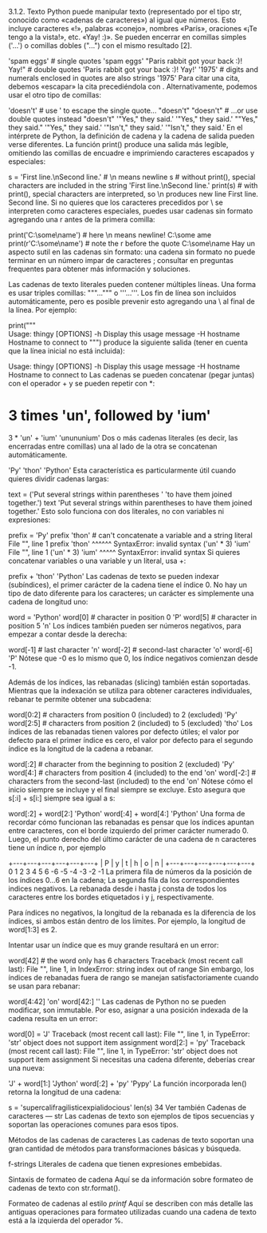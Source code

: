 3.1.2. Texto
Python puede manipular texto (representado por el tipo str, conocido como «cadenas de caracteres») al igual que números. Esto incluye caracteres «!», palabras «conejo», nombres «París», oraciones «¡Te tengo a la vista!», etc. «Yay! :)». Se pueden encerrar en comillas simples ('...') o comillas dobles ("...") con el mismo resultado [2].

>>>
'spam eggs'  # single quotes
'spam eggs'
"Paris rabbit got your back :)! Yay!"  # double quotes
'Paris rabbit got your back :)! Yay!'
'1975'  # digits and numerals enclosed in quotes are also strings
'1975'
Para citar una cita, debemos «escapar» la cita precediéndola con \. Alternativamente, podemos usar el otro tipo de comillas:

>>>
'doesn\'t'  # use \' to escape the single quote...
"doesn't"
"doesn't"  # ...or use double quotes instead
"doesn't"
'"Yes," they said.'
'"Yes," they said.'
"\"Yes,\" they said."
'"Yes," they said.'
'"Isn\'t," they said.'
'"Isn\'t," they said.'
En el intérprete de Python, la definición de cadena y la cadena de salida pueden verse diferentes. La función print() produce una salida más legible, omitiendo las comillas de encuadre e imprimiendo caracteres escapados y especiales:

>>>
s = 'First line.\nSecond line.'  # \n means newline
s  # without print(), special characters are included in the string
'First line.\nSecond line.'
print(s)  # with print(), special characters are interpreted, so \n produces new line
First line.
Second line.
Si no quieres que los caracteres precedidos por \ se interpreten como caracteres especiales, puedes usar cadenas sin formato agregando una r antes de la primera comilla:

>>>
print('C:\some\name')  # here \n means newline!
C:\some
ame
print(r'C:\some\name')  # note the r before the quote
C:\some\name
Hay un aspecto sutil en las cadenas sin formato: una cadena sin formato no puede terminar en un número impar de caracteres \; consultar en preguntas frequentes para obtener más información y soluciones.

Las cadenas de texto literales pueden contener múltiples líneas. Una forma es usar triples comillas: """...""" o '''...'''. Los fin de línea son incluidos automáticamente, pero es posible prevenir esto agregando una \ al final de la línea. Por ejemplo:

print("""\
Usage: thingy [OPTIONS]
     -h                        Display this usage message
     -H hostname               Hostname to connect to
""")
produce la siguiente salida (tener en cuenta que la línea inicial no está incluida):

Usage: thingy [OPTIONS]
     -h                        Display this usage message
     -H hostname               Hostname to connect to
Las cadenas se pueden concatenar (pegar juntas) con el operador + y se pueden repetir con *:

>>>
# 3 times 'un', followed by 'ium'
3 * 'un' + 'ium'
'unununium'
Dos o más cadenas literales (es decir, las encerradas entre comillas) una al lado de la otra se concatenan automáticamente.

>>>
'Py' 'thon'
'Python'
Esta característica es particularmente útil cuando quieres dividir cadenas largas:

>>>
text = ('Put several strings within parentheses '
        'to have them joined together.')
text
'Put several strings within parentheses to have them joined together.'
Esto solo funciona con dos literales, no con variables ni expresiones:

>>>
prefix = 'Py'
prefix 'thon'  # can't concatenate a variable and a string literal
  File "<stdin>", line 1
    prefix 'thon'
           ^^^^^^
SyntaxError: invalid syntax
('un' * 3) 'ium'
  File "<stdin>", line 1
    ('un' * 3) 'ium'
               ^^^^^
SyntaxError: invalid syntax
Si quieres concatenar variables o una variable y un literal, usa +:

>>>
prefix + 'thon'
'Python'
Las cadenas de texto se pueden indexar (subíndices), el primer carácter de la cadena tiene el índice 0. No hay un tipo de dato diferente para los caracteres; un carácter es simplemente una cadena de longitud uno:

>>>
word = 'Python'
word[0]  # character in position 0
'P'
word[5]  # character in position 5
'n'
Los índices también pueden ser números negativos, para empezar a contar desde la derecha:

>>>
word[-1]  # last character
'n'
word[-2]  # second-last character
'o'
word[-6]
'P'
Nótese que -0 es lo mismo que 0, los índice negativos comienzan desde -1.

Además de los índices, las rebanadas (slicing) también están soportadas. Mientras que la indexación se utiliza para obtener caracteres individuales, rebanar te permite obtener una subcadena:

>>>
word[0:2]  # characters from position 0 (included) to 2 (excluded)
'Py'
word[2:5]  # characters from position 2 (included) to 5 (excluded)
'tho'
Los índices de las rebanadas tienen valores por defecto útiles; el valor por defecto para el primer índice es cero, el valor por defecto para el segundo índice es la longitud de la cadena a rebanar.

>>>
word[:2]   # character from the beginning to position 2 (excluded)
'Py'
word[4:]   # characters from position 4 (included) to the end
'on'
word[-2:]  # characters from the second-last (included) to the end
'on'
Nótese cómo el inicio siempre se incluye y el final siempre se excluye. Esto asegura que s[:i] + s[i:] siempre sea igual a s:

>>>
word[:2] + word[2:]
'Python'
word[:4] + word[4:]
'Python'
Una forma de recordar cómo funcionan las rebanadas es pensar que los índices apuntan entre caracteres, con el borde izquierdo del primer carácter numerado 0. Luego, el punto derecho del último carácter de una cadena de n caracteres tiene un índice n, por ejemplo

 +---+---+---+---+---+---+
 | P | y | t | h | o | n |
 +---+---+---+---+---+---+
 0   1   2   3   4   5   6
-6  -5  -4  -3  -2  -1
La primera fila de números da la posición de los índices 0…6 en la cadena; La segunda fila da los correspondientes indices negativos. La rebanada desde i hasta j consta de todos los caracteres entre los bordes etiquetados i y j, respectivamente.

Para índices no negativos, la longitud de la rebanada es la diferencia de los índices, si ambos están dentro de los límites. Por ejemplo, la longitud de word[1:3] es 2.

Intentar usar un índice que es muy grande resultará en un error:

>>>
word[42]  # the word only has 6 characters
Traceback (most recent call last):
  File "<stdin>", line 1, in <module>
IndexError: string index out of range
Sin embargo, los índices de rebanadas fuera de rango se manejan satisfactoriamente cuando se usan para rebanar:

>>>
word[4:42]
'on'
word[42:]
''
Las cadenas de Python no se pueden modificar, son immutable. Por eso, asignar a una posición indexada de la cadena resulta en un error:

>>>
word[0] = 'J'
Traceback (most recent call last):
  File "<stdin>", line 1, in <module>
TypeError: 'str' object does not support item assignment
word[2:] = 'py'
Traceback (most recent call last):
  File "<stdin>", line 1, in <module>
TypeError: 'str' object does not support item assignment
Si necesitas una cadena diferente, deberías crear una nueva:

>>>
'J' + word[1:]
'Jython'
word[:2] + 'py'
'Pypy'
La función incorporada len() retorna la longitud de una cadena:

>>>
s = 'supercalifragilisticexpialidocious'
len(s)
34
Ver también
Cadenas de caracteres — str
Las cadenas de texto son ejemplos de tipos secuencias y soportan las operaciones comunes para esos tipos.

Métodos de las cadenas de caracteres
Las cadenas de texto soportan una gran cantidad de métodos para transformaciones básicas y búsqueda.

f-strings
Literales de cadena que tienen expresiones embebidas.

Sintaxis de formateo de cadena
Aquí se da información sobre formateo de cadenas de texto con str.format().

Formateo de cadenas al estilo *printf*
Aquí se describen con más detalle las antiguas operaciones para formateo utilizadas cuando una cadena de texto está a la izquierda del operador %.
